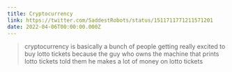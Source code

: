```yaml
---
title: Cryptocurrency
link: https://twitter.com/SaddestRobots/status/1511711771211571201
date: 2022-04-06T00:00:00.000Z
---
```


> cryptocurrency is basically a bunch of people getting really excited to buy lotto tickets because the guy who owns the machine that prints lotto tickets told them he makes a lot of money on lotto tickets

